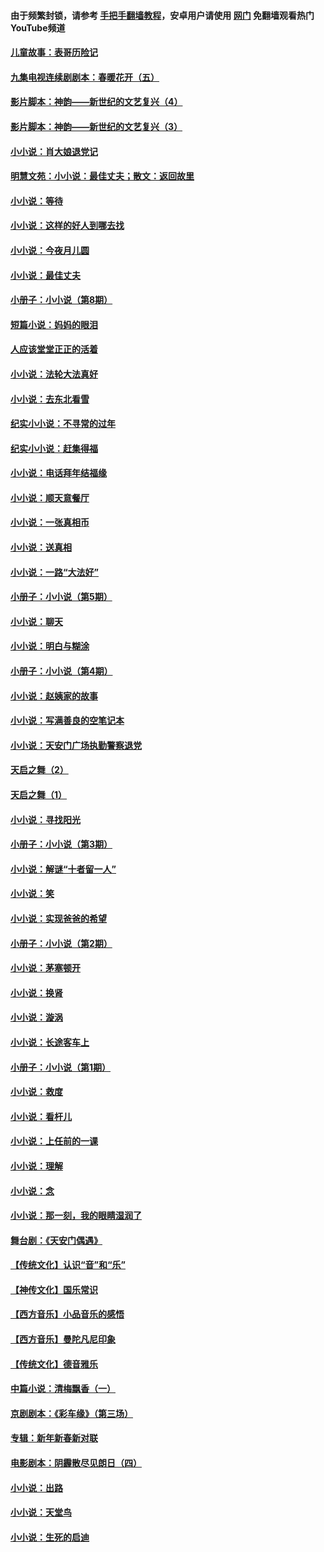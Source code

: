 #### 由于频繁封锁，请参考 [手把手翻墙教程](https://github.com/gfw-breaker/guides/wiki/)，安卓用户请使用 [网门](https://github.com/gfw-breaker/nogfw/blob/master/dl.md?t=05291900) 免翻墙观看热门YouTube频道 

#### [儿童故事：表哥历险记](../pages/328/383535.md?t=05291900) 

#### [九集电视连续剧剧本：春暖花开（五）](../pages/328/275919.md?t=05291900) 

#### [影片脚本：神韵——新世纪的文艺复兴（4）](../pages/328/266089.md?t=05291900) 

#### [影片脚本：神韵——新世纪的文艺复兴（3）](../pages/328/266087.md?t=05291900) 

#### [小小说：肖大娘退党记](../pages/328/239807.md?t=05291900) 

#### [明慧文苑：小小说：最佳丈夫；散文：返回故里](../pages/328/3439.md?t=05291900) 

#### [小小说：等待](../pages/328/223927.md?t=05291900) 

#### [小小说：这样的好人到哪去找](../pages/328/209396.md?t=05291900) 

#### [小小说：今夜月儿圆](../pages/328/193588.md?t=05291900) 

#### [小小说：最佳丈夫](../pages/328/190938.md?t=05291900) 

#### [小册子：小小说（第8期）](../pages/328/188202.md?t=05291900) 

#### [短篇小说：妈妈的眼泪](../pages/328/187712.md?t=05291900) 

#### [人应该堂堂正正的活着](../pages/328/182430.md?t=05291900) 

#### [小小说：法轮大法真好](../pages/328/174669.md?t=05291900) 

#### [小小说：去东北看雪](../pages/328/173882.md?t=05291900) 

#### [纪实小小说：不寻常的过年](../pages/328/173187.md?t=05291900) 

#### [纪实小小说：赶集得福](../pages/328/172652.md?t=05291900) 

#### [小小说：电话拜年结福缘](../pages/328/172533.md?t=05291900) 

#### [小小说：顺天意餐厅](../pages/328/170182.md?t=05291900) 

#### [小小说：一张真相币](../pages/328/169410.md?t=05291900) 

#### [小小说：送真相](../pages/328/166713.md?t=05291900) 

#### [小小说：一路“大法好”](../pages/328/162016.md?t=05291900) 

#### [小册子：小小说（第5期）](../pages/328/161131.md?t=05291900) 

#### [小小说：聊天](../pages/328/159640.md?t=05291900) 

#### [小小说：明白与糊涂](../pages/328/158101.md?t=05291900) 

#### [小册子：小小说（第4期）](../pages/328/158006.md?t=05291900) 

#### [小小说：赵姨家的故事](../pages/328/157843.md?t=05291900) 

#### [小小说：写满善良的空笔记本](../pages/328/157382.md?t=05291900) 

#### [小小说：天安门广场执勤警察退党](../pages/328/156982.md?t=05291900) 

#### [天启之舞（2）](../pages/328/153440.md?t=05291900) 

#### [天启之舞（1）](../pages/328/153439.md?t=05291900) 

#### [小小说：寻找阳光](../pages/328/153065.md?t=05291900) 

#### [小册子：小小说（第3期）](../pages/328/151715.md?t=05291900) 

#### [小小说：解谜“十者留一人”](../pages/328/148967.md?t=05291900) 

#### [小小说：笑](../pages/328/148905.md?t=05291900) 

#### [小小说：实现爸爸的希望](../pages/328/148096.md?t=05291900) 

#### [小册子：小小说（第2期）](../pages/328/147214.md?t=05291900) 

#### [小小说：茅塞顿开](../pages/328/147030.md?t=05291900) 

#### [小小说：换肾](../pages/328/146770.md?t=05291900) 

#### [小小说：漩涡](../pages/328/146683.md?t=05291900) 

#### [小小说：长途客车上](../pages/328/145076.md?t=05291900) 

#### [小册子：小小说（第1期）](../pages/328/143963.md?t=05291900) 

#### [小小说：救度](../pages/328/143927.md?t=05291900) 

#### [小小说：看杆儿](../pages/328/142137.md?t=05291900) 

#### [小小说：上任前的一课](../pages/328/140808.md?t=05291900) 

#### [小小说：理解](../pages/328/140476.md?t=05291900) 

#### [小小说：念](../pages/328/139513.md?t=05291900) 

#### [小小说：那一刻，我的眼睛湿润了](../pages/328/138476.md?t=05291900) 

#### [舞台剧：《天安门偶遇》](../pages/328/117155.md?t=05291900) 

#### [【传统文化】认识“音”和“乐”](../pages/328/108667.md?t=05291900) 

#### [【神传文化】国乐常识](../pages/328/104225.md?t=05291900) 

#### [【西方音乐】小品音乐的感悟](../pages/328/102924.md?t=05291900) 

#### [【西方音乐】曼陀凡尼印象](../pages/328/102922.md?t=05291900) 

#### [【传统文化】德音雅乐](../pages/328/102923.md?t=05291900) 

#### [中篇小说：清梅飘香（一）](../pages/328/101058.md?t=05291900) 

#### [京剧剧本：《彩车缘》（第三场）](../pages/328/96434.md?t=05291900) 

#### [专辑：新年新春新对联](../pages/328/94991.md?t=05291900) 

#### [电影剧本：阴霾散尽见朗日（四）](../pages/328/87081.md?t=05291900) 

#### [小小说：出路](../pages/328/84848.md?t=05291900) 

#### [小小说：天堂鸟](../pages/328/83084.md?t=05291900) 

#### [小小说：生死的启迪](../pages/328/70977.md?t=05291900) 

